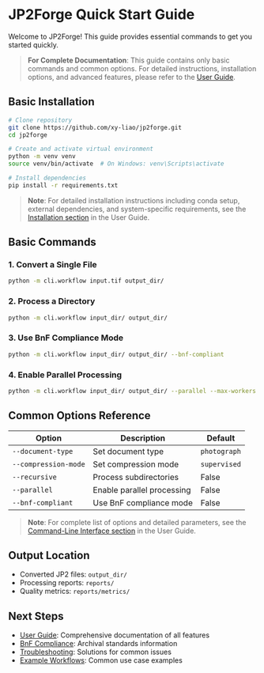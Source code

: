 # JP2Forge Quick Start Guide

Welcome to JP2Forge! This guide provides essential commands to get you started quickly.

> **For Complete Documentation**: This guide contains only basic commands and common options. For detailed instructions, installation options, and advanced features, please refer to the [User Guide](user_guide.md).

## Basic Installation

```bash
# Clone repository
git clone https://github.com/xy-liao/jp2forge.git
cd jp2forge

# Create and activate virtual environment
python -m venv venv
source venv/bin/activate  # On Windows: venv\Scripts\activate

# Install dependencies
pip install -r requirements.txt
```

> **Note**: For detailed installation instructions including conda setup, external dependencies, and system-specific requirements, see the [Installation section](user_guide.md#1-installation) in the User Guide.

## Basic Commands

### 1. Convert a Single File

```bash
python -m cli.workflow input.tif output_dir/
```

### 2. Process a Directory

```bash
python -m cli.workflow input_dir/ output_dir/
```

### 3. Use BnF Compliance Mode

```bash
python -m cli.workflow input_dir/ output_dir/ --bnf-compliant
```

### 4. Enable Parallel Processing

```bash
python -m cli.workflow input_dir/ output_dir/ --parallel --max-workers 4
```

## Common Options Reference

| Option | Description | Default |
|--------|-------------|---------|
| `--document-type` | Set document type | `photograph` |
| `--compression-mode` | Set compression mode | `supervised` |
| `--recursive` | Process subdirectories | False |
| `--parallel` | Enable parallel processing | False |
| `--bnf-compliant` | Use BnF compliance mode | False |

> **Note**: For complete list of options and detailed parameters, see the [Command-Line Interface section](user_guide.md#3-command-line-interface) in the User Guide.

## Output Location

- Converted JP2 files: `output_dir/`
- Processing reports: `reports/`
- Quality metrics: `reports/metrics/`

## Next Steps

- [User Guide](user_guide.md): Comprehensive documentation of all features
- [BnF Compliance](NOTATION.md): Archival standards information
- [Troubleshooting](user_guide.md#11-troubleshooting): Solutions for common issues
- [Example Workflows](user_guide.md#13-examples): Common use case examples
